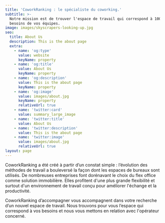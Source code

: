```yaml
---
title: 'CoworkRanking : le spécialiste du coworking.'
subtitle: >-
  Notre mission est de trouver l'espace de travail qui correspond à 100% aux
  besoins de vos équipes.
image: images/skyscrapers-looking-up.jpg
seo:
  title: About Us
  description: This is the about page
  extra:
    - name: 'og:type'
      value: website
      keyName: property
    - name: 'og:title'
      value: About Us
      keyName: property
    - name: 'og:description'
      value: This is the about page
      keyName: property
    - name: 'og:image'
      value: images/about.jpg
      keyName: property
      relativeUrl: true
    - name: 'twitter:card'
      value: summary_large_image
    - name: 'twitter:title'
      value: About Us
    - name: 'twitter:description'
      value: This is the about page
    - name: 'twitter:image'
      value: images/about.jpg
      relativeUrl: true
layout: page
---
```

CoworkRanking a été créé à partir d’un constat simple : l’évolution des méthodes de travail a bouleversé la façon dont les espaces de bureaux sont utilisés. De nombreuses entreprises font dorénavant le choix du flex office comme solution immobilière. Elles profitent d'une plus grande flexibilité et surtout d'un environnement de travail conçu pour améliorer l'échange et la productivité.

CoworkRanking d’accompagner vous accompagnent dans votre recherche d’un nouvel espace de travail. Nous trouvons pour vous l’espace qui correspond à vos besoins et nous vous mettons en relation avec l'opérateur concerné.
